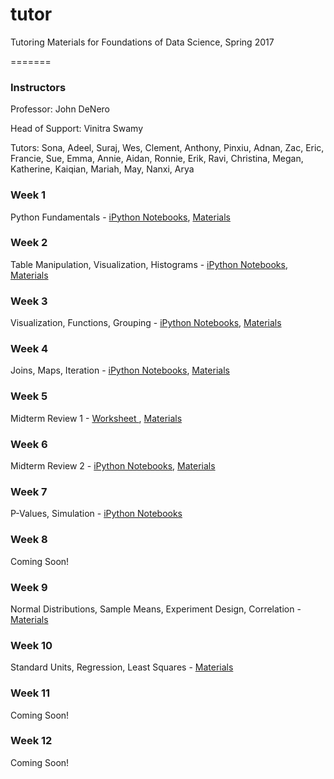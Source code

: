 # tutor
Tutoring Materials for Foundations of Data Science, Spring 2017

=======
### Instructors
Professor: John DeNero

Head of Support: Vinitra Swamy

Tutors: Sona, Adeel, Suraj, Wes, Clement, Anthony, Pinxiu, Adnan, Zac, Eric, Francie, Sue, Emma, Annie, Aidan, Ronnie, Erik, Ravi, Christina, Megan, Katherine, Kaiqian, Mariah, May, Nanxi, Arya

### Week 1
Python Fundamentals - <a href="http://datahub.berkeley.edu/user-redirect/interact?repo=data8assets&branch=gh-pages&path=materials/sp17/tutor/Week1"> iPython Notebooks</a>, <a href="https://github.com/data-8/tutor/tree/master/Week1"> Materials</a>

### Week 2
Table Manipulation, Visualization, Histograms - <a href="http://datahub.berkeley.edu/user-redirect/interact?repo=data8assets&branch=gh-pages&path=materials/sp17/tutor/Week2"> iPython Notebooks</a>, <a href="https://github.com/data-8/tutor/tree/master/Week2"> Materials</a>

### Week 3
Visualization, Functions, Grouping - <a href="http://datahub.berkeley.edu/user-redirect/interact?repo=data8assets&branch=gh-pages&path=materials/sp17/tutor/Week3"> iPython Notebooks</a>, <a href="https://github.com/data-8/tutor/tree/master/Week3"> Materials</a>

### Week 4
Joins, Maps, Iteration - <a href="http://datahub.berkeley.edu/user-redirect/interact?repo=data8assets&branch=gh-pages&path=materials/sp17/tutor/Week4"> iPython Notebooks</a>, <a href="https://github.com/data-8/tutor/tree/master/Week4"> Materials</a>

### Week 5
Midterm Review 1 - <a href= "https://github.com/data-8/tutor/blob/master/Week5/Midterm1ReviewWorksheet.pdf"> Worksheet </a>, <a href="https://github.com/data-8/tutor/tree/master/Week5"> Materials</a>

### Week 6
Midterm Review 2 - <a href="http://datahub.berkeley.edu/user-redirect/interact?repo=data8assets&branch=gh-pages&path=materials/sp17/tutor/Week6"> iPython Notebooks</a>, <a href="https://github.com/data-8/tutor/tree/master/Week6"> Materials</a>

### Week 7
P-Values, Simulation - <a href="http://datahub.berkeley.edu/user-redirect/interact?repo=data8assets&branch=gh-pages&path=materials/sp17/tutor/Week7"> iPython Notebooks</a>

### Week 8
Coming Soon!

### Week 9
Normal Distributions, Sample Means, Experiment Design, Correlation - <a href="https://github.com/data-8/tutor/tree/master/Week9"> Materials</a>

### Week 10
Standard Units, Regression, Least Squares - <a href="https://github.com/data-8/tutor/tree/master/Week10"> Materials</a>

### Week 11
Coming Soon!

### Week 12 
Coming Soon!
